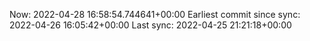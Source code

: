 Now: 2022-04-28 16:58:54.744641+00:00 Earliest commit since sync: 2022-04-26 16:05:42+00:00 Last sync: 2022-04-25 21:21:18+00:00
